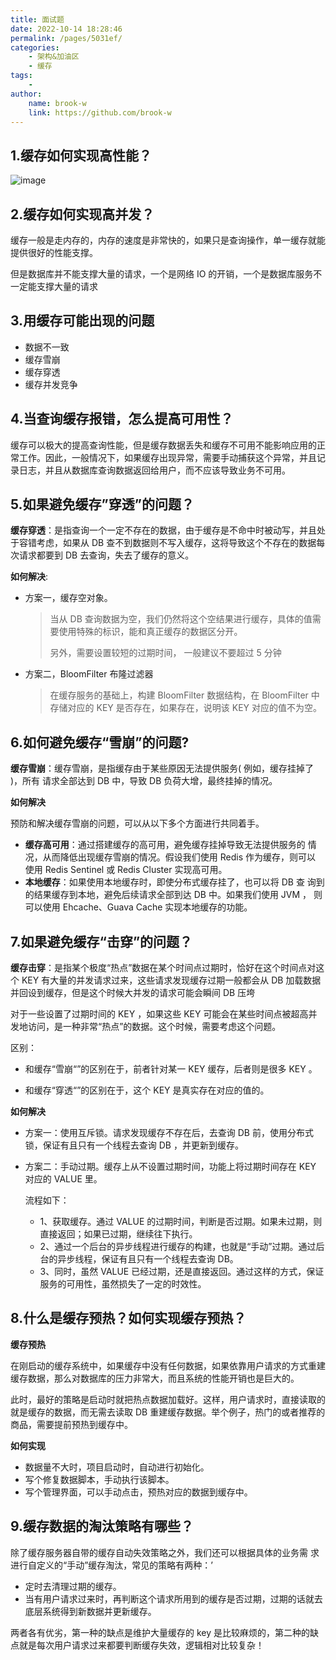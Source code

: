 ```yaml
---
title: 面试题
date: 2022-10-14 18:28:46
permalink: /pages/5031ef/
categories:
    - 架构&加油区
    - 缓存
tags:
    -
author:
    name: brook-w
    link: https://github.com/brook-w
---
```


## 1.缓存如何实现高性能？

![image](https://cdn.staticaly.com/gh/brook-w/image-hosting@master/go/interview/image.3gie5o5uqpa0.png)

## 2.缓存如何实现高并发？

缓存一般是走内存的，内存的速度是非常快的，如果只是查询操作，单一缓存就能提供很好的性能支撑。

但是数据库并不能支撑大量的请求，一个是网络 IO 的开销，一个是数据库服务不一定能支撑大量的请求

## 3.用缓存可能出现的问题

-   数据不一致
-   缓存雪崩
-   缓存穿透
-   缓存并发竞争

## 4.当查询缓存报错，怎么提高可用性？

缓存可以极大的提高查询性能，但是缓存数据丢失和缓存不可用不能影响应用的正常工作。因此，一般情况下，如果缓存出现异常，需要手动捕获这个异常，并且记录日志，并且从数据库查询数据返回给用户，而不应该导致业务不可用。

## 5.如果避免缓存”穿透”的问题？

**缓存穿透**：是指查询一个一定不存在的数据，由于缓存是不命中时被动写，并且处于容错考虑，如果从 DB 查不到数据则不写入缓存，这将导致这个不存在的数据每次请求都要到 DB 去查询，失去了缓存的意义。

**如何解决**:

-   方案一，缓存空对象。

    >   当从 DB 查询数据为空，我们仍然将这个空结果进行缓存，具体的值需要使用特殊的标识，能和真正缓存的数据区分开。
    >
    >   另外，需要设置较短的过期时间， 一般建议不要超过 5 分钟

-   方案二，BloomFilter 布隆过滤器

    >   在缓存服务的基础上，构建 BloomFilter 数据结构，在 BloomFilter 中存储对应的 KEY 是否存在，如果存在，说明该 KEY 对应的值不为空。

## 6.如何避免缓存“雪崩”的问题?

**缓存雪崩**：缓存雪崩，是指缓存由于某些原因无法提供服务( 例如，缓存挂掉了 )，所有 请求全部达到 DB 中，导致 DB 负荷大增，最终挂掉的情况。

**如何解决**

预防和解决缓存雪崩的问题，可以从以下多个方面进行共同着手。

-   **缓存高可用**：通过搭建缓存的高可用，避免缓存挂掉导致无法提供服务的 情况，从而降低出现缓存雪崩的情况。假设我们使用 Redis 作为缓存，则可以 使用 Redis Sentinel 或 Redis Cluster 实现高可用。
-   **本地缓存**：如果使用本地缓存时，即使分布式缓存挂了，也可以将 DB 查 询到的结果缓存到本地，避免后续请求全部到达 DB 中。如果我们使用 JVM ， 则可以使用 Ehcache、Guava Cache 实现本地缓存的功能。

## 7.如果避免缓存“击穿”的问题？

**缓存击穿**：是指某个极度“热点”数据在某个时间点过期时，恰好在这个时间点对这个 KEY 有大量的并发请求过来，这些请求发现缓存过期一般都会从 DB  加载数据并回设到缓存，但是这个时候大并发的请求可能会瞬间 DB 压垮

对于一些设置了过期时间的 KEY ，如果这些 KEY 可能会在某些时间点被超高并发地访问，是一种非常“热点”的数据。这个时候，需要考虑这个问题。

区别： 

-   和缓存“雪崩“”的区别在于，前者针对某一 KEY 缓存，后者则是很多 KEY 。 

-    和缓存“穿透“”的区别在于，这个 KEY 是真实存在对应的值的。

**如何解决**

-   方案一：使用互斥锁。请求发现缓存不存在后，去查询 DB 前，使用分布式锁，保证有且只有一个线程去查询 DB ，并更新到缓存。

-   方案二：手动过期。缓存上从不设置过期时间，功能上将过期时间存在 KEY  对应的 VALUE 里。

    流程如下：

    -   1、获取缓存。通过 VALUE 的过期时间，判断是否过期。如果未过期，则直接返回；如果已过期，继续往下执行。 
    -    2、通过一个后台的异步线程进行缓存的构建，也就是“手动”过期。通过后台的异步线程，保证有且只有一个线程去查询 DB。 
    -   3、同时，虽然 VALUE 已经过期，还是直接返回。通过这样的方式，保证服务的可用性，虽然损失了一定的时效性。

## 8.什么是缓存预热？如何实现缓存预热？

**缓存预热**

在刚启动的缓存系统中，如果缓存中没有任何数据，如果依靠用户请求的方式重建缓存数据，那么对数据库的压力非常大，而且系统的性能开销也是巨大的。

此时，最好的策略是启动时就把热点数据加载好。这样，用户请求时，直接读取的就是缓存的数据，而无需去读取 DB 重建缓存数据。举个例子，热门的或者推荐的商品，需要提前预热到缓存中。

**如何实现**

-   数据量不大时，项目启动时，自动进行初始化。 
-   写个修复数据脚本，手动执行该脚本。 
-   写个管理界面，可以手动点击，预热对应的数据到缓存中。

## 9.缓存数据的淘汰策略有哪些？

除了缓存服务器自带的缓存自动失效策略之外，我们还可以根据具体的业务需 求进行自定义的“手动”缓存淘汰，常见的策略有两种：’

-   定时去清理过期的缓存。
-   当有用户请求过来时，再判断这个请求所用到的缓存是否过期，过期的话就去底层系统得到新数据并更新缓存。

两者各有优劣，第一种的缺点是维护大量缓存的 key 是比较麻烦的，第二种的缺点就是每次用户请求过来都要判断缓存失效，逻辑相对比较复杂！
